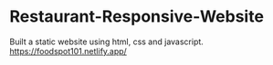 # Restaurant-Responsive-Website
Built a static website using html, css and javascript.
https://foodspot101.netlify.app/
